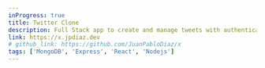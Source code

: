 ```yaml
---
inProgress: true
title: Twitter Clone
description: Full Stack app to create and manage tweets	with authentication. MERN stack.
link: https://x.jpdiaz.dev
# github_link: https://github.com/JuanPabloDiaz/x
tags: ['MongoDB', 'Express', 'React', 'Nodejs']
---
```

